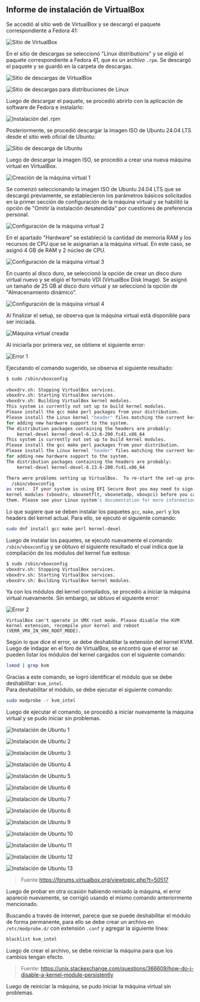 ## Informe de instalación de VirtualBox

Se accedió al sitio web de VirtualBox y se descargó el paquete correspondiente a Fedora 41:

![Sitio de VirtualBox](1.png)

En el sitio de descargas se seleccionó "Linux distributions" y se eligió el paquete correspondiente a Fedora 41, que es un archivo `.rpm`. Se descargó el paquete y se guardó en la carpeta de descargas.

![Sitio de descargas de VirtualBox](2.png)

![Sitio de descargas para distribuciones de Linux](3.png)

Luego de descargar el paquete, se procedió abrirlo con la aplicación de software de Fedora e instalarlo:

![Instalación del .rpm](4.png)

Posteriormente, se procedió descargar la imagen ISO de Ubuntu 24.04 LTS desde el sitio web oficial de Ubuntu:

![Sitio de descarga de Ubuntu](5.png)

Luego de descargar la imagen ISO, se procedió a crear una nueva máquina virtual en VirtualBox.

![Creación de la máquina virtual 1](6.png)

Se comenzó seleccionando la imagen ISO de Ubuntu 24.04 LTS que se descargó previamente, se establecieron los parámetros básicos solicitados en la primer sección de configuración de la máquina virtual y se habilitó la opción de "Omitir la instalación desatendida" por cuestiones de preferencia personal.

![Configuración de la máquina virtual 2](7.png)

En el apartado "Hardware" se estableció la cantidad de memoria RAM y los recursos de CPU que se le asignarían a la máquina virtual. En este caso, se asignó 4 GB de RAM y 2 núcleo de CPU.

![Configuración de la máquina virtual 3](8.png)

En cuanto al disco duro, se seleccionó la opción de crear un disco duro virtual nuevo y se eligió el formato VDI (VirtualBox Disk Image). Se asignó un tamaño de 25 GB al disco duro virtual y se seleccionó la opción de "Almacenamiento dinámico".

![Configuración de la máquina virtual 4](9.png)

Al finalizar el setup, se observa que la máquina virtual está disponible para ser iniciada.

![Máquina virtual creada](10.png)

Al iniciarla por primera vez, se obtiene el siguiente error:

![Error 1](11.png)

Ejecutando el comando sugerido, se observa el siguiente resultado:

```sh
$ sudo /sbin/vboxconfig
 
vboxdrv.sh: Stopping VirtualBox services.
vboxdrv.sh: Starting VirtualBox services.
vboxdrv.sh: Building VirtualBox kernel modules.
This system is currently not set up to build kernel modules.
Please install the gcc make perl packages from your distribution.
Please install the Linux kernel "header" files matching the current kernel
for adding new hardware support to the system.
The distribution packages containing the headers are probably:
    kernel-devel kernel-devel-6.13.6-200.fc41.x86_64
This system is currently not set up to build kernel modules.
Please install the gcc make perl packages from your distribution.
Please install the Linux kernel "header" files matching the current kernel
for adding new hardware support to the system.
The distribution packages containing the headers are probably:
    kernel-devel kernel-devel-6.13.6-200.fc41.x86_64

There were problems setting up VirtualBox.  To re-start the set-up process, run
  /sbin/vboxconfig
as root.  If your system is using EFI Secure Boot you may need to sign the
kernel modules (vboxdrv, vboxnetflt, vboxnetadp, vboxpci) before you can load
them. Please see your Linux system's documentation for more information.
```

Lo que sugiere que se deben instalar los paquetes `gcc`, `make`, `perl` y los headers del kernel actual. Para ello, se ejecutó el siguiente comando:

```sh
sudo dnf install gcc make perl kernel-devel
```

Luego de instalar los paquetes, se ejecutó nuevamente el comando `/sbin/vboxconfig` y se obtuvo el siguiente resultado el cual indica que la compilación de los módulos del kernel fue exitosa:

```sh
$ sudo /sbin/vboxconfig
vboxdrv.sh: Stopping VirtualBox services.
vboxdrv.sh: Starting VirtualBox services.
vboxdrv.sh: Building VirtualBox kernel modules.
```

Ya con los módulos del kernel compilados, se procedió a iniciar la máquina virtual nuevamente. Sin embargo, se obtuvo el siguiente error:

![Error 2](12.png)

`VirtualBox can't operate in VMX root mode. Please disable the KVM kernel extension, recompile your kernel and reboot (VERR_VMX_IN_VMX_ROOT_MODE).`

Según lo que dice el error, se debe deshabilitar la extensión del kernel KVM. Luego de indagar en el foro de VirtualBox, se encontró que el error se pueden listar los módulos del kernel cargados con el siguiente comando:

```sh
lsmod | grep kvm
```

Gracias a este comando, se logró identificar el módulo que se debe deshabilitar: `kvm_intel`.  
Para deshabilitar el módulo, se debe ejecutar el siguiente comando:

```sh
sudo modprobe -r kvm_intel
```

Luego de ejecutar el comando, se procedió a iniciar nuevamente la máquina virtual y se pudo iniciar sin problemas.

![Instalación de Ubuntu 1](13.png)

![Instalación de Ubuntu 2](14.png)

![Instalación de Ubuntu 3](15.png)

![Instalación de Ubuntu 4](16.png)

![Instalación de Ubuntu 5](17.png)

![Instalación de Ubuntu 6](18.png)

![Instalación de Ubuntu 7](19.png)

![Instalación de Ubuntu 8](20.png)

![Instalación de Ubuntu 9](21.png)

![Instalación de Ubuntu 10](22.png)

![Instalación de Ubuntu 11](23.png)

![Instalación de Ubuntu 12](24.png)

![Instalación de Ubuntu 13](25.png)

> Fuente https://forums.virtualbox.org/viewtopic.php?t=50517

Luego de probar en otra ocasión habiendo reiniado la máquina, el error apareció nuevamente, se corrigió usando el mismo comando anteriormente mencionado.

Buscando a través de internet, parece que se puede deshabilitar el módulo de forma permanente, para ello se debe crear un archivo en `/etc/modprobe.d/` con extensión `.conf` y agregar la siguiente línea:

```sh
blacklist kvm_intel
```

Luego de crear el archivo, se debe reiniciar la máquina para que los cambios tengan efecto.

> Fuente: https://unix.stackexchange.com/questions/366609/how-do-i-disable-a-kernel-module-persistently

Luego de reiniciar la máquina, se pudo iniciar la máquina virtual sin problemas.

